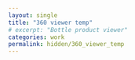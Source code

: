 ```yaml
---
layout: single
title: "360 viewer temp"
# excerpt: "Bottle product viewer" 
categories: work
permalink: hidden/360_viewer_temp
---
```


<script src="https://cdnjs.cloudflare.com/ajax/libs/three.js/84/three.js"></script>

<script src="https://threejs.org/examples/js/controls/OrbitControls.js"></script>

<canvas id="example-canvas" style="width: 90vmin; height: 70vmin;"></canvas>

<script>
      var canvas = document.querySelector('#example-canvas');

  		var camera, scene, renderer;
			var isUserInteracting = false,
			onMouseDownMouseX = 0, onMouseDownMouseY = 0,
			lon = 0, onMouseDownLon = 0,
			lat = 0, onMouseDownLat = 0,
			phi = 0, theta = 0;

			init();
			animate();

			function init() {
				var container, mesh;


				camera = new THREE.PerspectiveCamera( 75, canvas.clientWidth / canvas.clientHeight, 1, 1100 );

				camera.target = new THREE.Vector3( 0, 0, 0 );

				scene = new THREE.Scene();

				var geometry = new THREE.SphereGeometry( 500, 60, 40 );

				geometry.scale( - 1, 1, 1 );


        var textureEquirec = new THREE.TextureLoader().load('/assets/images/textures/env_maps/dadchahi.jpg' )

				var material = new THREE.MeshBasicMaterial( {
					map: textureEquirec,
				} );

				mesh = new THREE.Mesh( geometry, material );
				scene.add( mesh );

        var geometry = new THREE.SphereBufferGeometry( 5, 32, 32 );

      
        var material = new THREE.MeshStandardMaterial( {
            color: 0xffffff,
            envMap: textureEquirec,
            envMapIntensity: 1.0,
        } );

        var sphereMesh = new THREE.Mesh( geometry, material );

        scene.add( sphereMesh );

				renderer = new THREE.WebGLRenderer( { canvas, } );

				renderer.setPixelRatio( window.devicePixelRatio );
				renderer.setSize( canvas.clientWidth, canvas.clientHeight ); 
				
				document.addEventListener( 'mousedown', onDocumentMouseDown, false );
				document.addEventListener( 'mousemove', onDocumentMouseMove, false );
				document.addEventListener( 'mouseup', onDocumentMouseUp, false );
				document.addEventListener( 'wheel', onDocumentMouseWheel, false );
				
				document.addEventListener( 'dragover', function ( event ) {
					event.preventDefault();
					event.dataTransfer.dropEffect = 'copy';
				}, false );
				document.addEventListener( 'dragenter', function ( event ) {
					document.body.style.opacity = 0.5;
				}, false );
				document.addEventListener( 'dragleave', function ( event ) {
					document.body.style.opacity = 1;
				}, false );
				document.addEventListener( 'drop', function ( event ) {
					event.preventDefault();
					var reader = new FileReader();
					reader.addEventListener( 'load', function ( event ) {
						material.map.image.src = event.target.result;
						material.map.needsUpdate = true;
					}, false );
					reader.readAsDataURL( event.dataTransfer.files[ 0 ] );
					document.body.style.opacity = 1;
				}, false );
				//
				window.addEventListener( 'resize', onWindowResize, false );
			}
			function onWindowResize() {
				camera.aspect = canvas.clientWidth / canvas.clientHeight;
				camera.updateProjectionMatrix();
				renderer.setSize( canvas.clientWidth, canvas.clientHeight );
			}
			function onDocumentMouseDown( event ) {
				event.preventDefault();
				isUserInteracting = true;
				onMouseDownMouseX = event.clientX;
				onMouseDownMouseY = event.clientY;
				onMouseDownLon = lon;
				onMouseDownLat = lat;
			}
			function onDocumentMouseMove( event ) {
				if ( isUserInteracting === true ) {
					lon = ( onMouseDownMouseX - event.clientX ) * 0.1 + onMouseDownLon;
					lat = ( event.clientY - onMouseDownMouseY ) * 0.1 + onMouseDownLat;
				}
			}
			function onDocumentMouseUp( event ) {
				isUserInteracting = false;
			}
			function onDocumentMouseWheel( event ) {
				camera.fov += event.deltaY * 0.05;
				camera.updateProjectionMatrix();
			}
			function animate() {
				requestAnimationFrame( animate );
				update();
			}
			function update() {
				if ( isUserInteracting === false ) {
					lon += 0.1;
				}
				lat = Math.max( - 85, Math.min( 85, lat ) );
				phi = THREE.Math.degToRad( 90 - lat ) * 4;
				theta = THREE.Math.degToRad( lon );
				camera.target.x = 500 * Math.sin( phi ) * Math.cos( theta );
				camera.target.y = 500 * Math.cos( phi );
				camera.target.z = 500 * Math.sin( phi ) * Math.sin( theta );
				camera.lookAt( camera.target );
				/*
				// distortion
				camera.position.copy( camera.target ).negate();
				*/
				renderer.render( scene, camera );
			}

</script>
